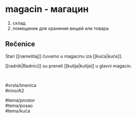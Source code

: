 # magacin - магацин

1. склад  
2. помещение для хранения вещей или товара

## Rečenice

Stari [[nameštaj]] čuvamo u magacinu iza [[kuća|kuće]].

[[radnik|Radnici]] su preneli [[kutija|kutije]] u glavni magacin.

<br>

#vrsta/imenica  
#nivo/A2  

#tema/prostor  
#tema/posao  
#tema/kuća  
